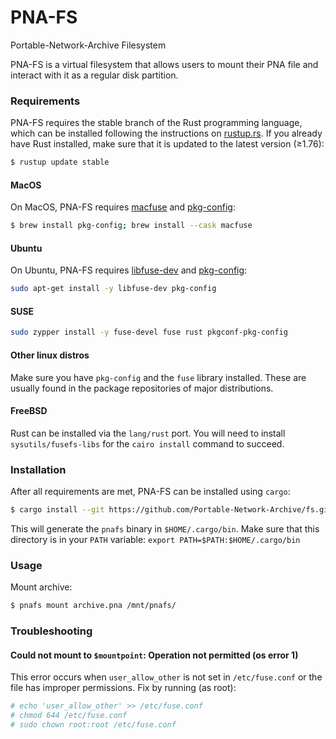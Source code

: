 # PNA-FS

Portable-Network-Archive Filesystem

PNA-FS is a virtual filesystem that allows users to mount their PNA file and interact with it as a regular disk partition.

### Requirements

PNA-FS requires the stable branch of the Rust programming language, which can be installed following the instructions on [rustup.rs](https://rustup.rs). If you already have Rust installed, make sure that it is updated to the latest version (≥1.76):

```bash
$ rustup update stable
```

#### MacOS

On MacOS, PNA-FS requires [macfuse](https://osxfuse.github.io/) and [pkg-config](http://macappstore.org/pkg-config/):

```bash
$ brew install pkg-config; brew install --cask macfuse
```

#### Ubuntu

On Ubuntu, PNA-FS requires [libfuse-dev](https://packages.ubuntu.com/disco/libfuse-dev) and [pkg-config](https://packages.ubuntu.com/disco/pkg-config):

```bash
sudo apt-get install -y libfuse-dev pkg-config
```

#### SUSE

```bash
sudo zypper install -y fuse-devel fuse rust pkgconf-pkg-config
```

#### Other linux distros

Make sure you have `pkg-config` and the `fuse` library installed. These are usually found in the package repositories of major distributions.

#### FreeBSD

Rust can be installed via the `lang/rust` port. You will need to install `sysutils/fusefs-libs` for the `cairo install` command to succeed.

### Installation

After all requirements are met, PNA-FS can be installed using `cargo`:


```bash
$ cargo install --git https://github.com/Portable-Network-Archive/fs.git
```

This will generate the `pnafs` binary in `$HOME/.cargo/bin`. Make sure that this directory is in your `PATH` variable: `export PATH=$PATH:$HOME/.cargo/bin`

### Usage

Mount archive:

```bash
$ pnafs mount archive.pna /mnt/pnafs/
```

### Troubleshooting

#### Could not mount to `$mountpoint`: Operation not permitted (os error 1)

This error occurs when `user_allow_other` is not set in `/etc/fuse.conf` or the file has improper permissions. Fix by running (as root):

```bash
# echo 'user_allow_other' >> /etc/fuse.conf
# chmod 644 /etc/fuse.conf
# sudo chown root:root /etc/fuse.conf
```
